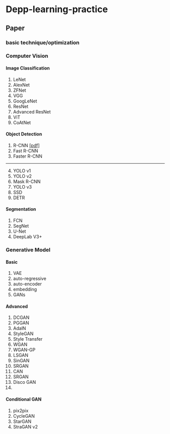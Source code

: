 # Depp-learning-practice


## Paper
### basic technique/optimization




### Computer Vision

#### Image Classification
1. LeNet
2. AlexNet
3. ZFNet
4. VGG
5. GoogLeNet
6. ResNet
7. Advanced ResNet
8. ViT
9. CoAtNet



#### Object Detection
1. R-CNN [[pdf]](https://arxiv.org/abs/1311.2524)
2. Fast R-CNN
3. Faster R-CNN
--------------
4. YOLO v1
5. YOLO v2
6. Mask R-CNN
7. YOLO v3
8. SSD
9. DETR

#### Segmentation
1. FCN
2. SegNet
3. U-Net
4. DeepLab V3+


### Generative Model
#### Basic
1. VAE
2. auto-regressive
3. auto-encoder
4. embedding
5. GANs

#### Advanced
1. DCGAN
2. PGGAN
3. AdalN
4. StyleGAN
5. Style Transfer
6. WGAN
7. WGAN-GP
8. LSGAN
9. SinGAN
10. SRGAN
11. CAN
12. SRGAN
13. Disco GAN
14. 

#### Conditional GAN
1. pix2pix
2. CycleGAN
3. StarGAN
4. StraGAN v2

###

